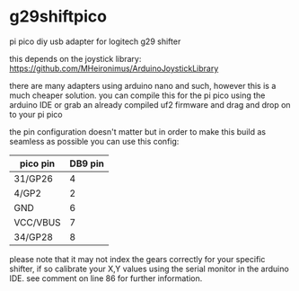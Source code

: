 # g29shiftpico
pi pico diy usb adapter for logitech g29 shifter

this depends on the joystick library:
https://github.com/MHeironimus/ArduinoJoystickLibrary

there are many adapters using arduino nano and such, however this is a much cheaper solution.
you can compile this for the pi pico using the arduino IDE or grab an already compiled uf2 firmware and drag and drop on to your pi pico

the pin configuration doesn't matter but in order to make this build as seamless as possible you can use this config:


| pico pin  | DB9 pin | 
| --------- | ------- |
|  31/GP26  | 4       |
|  4/GP2    | 2       |
|  GND      | 6       |
|  VCC/VBUS | 7       |
| 34/GP28   | 8       |

please note that it may not index the gears correctly for your specific shifter, if so calibrate your X,Y values using the serial monitor in the arduino IDE.
see comment on line 86 for further information.
